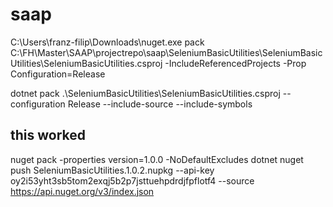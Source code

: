 # saap
C:\Users\franz-filip\Downloads\nuget.exe pack C:\FH\Master\SAAP\projectrepo\saap\SeleniumBasicUtilities\SeleniumBasicUtilities\SeleniumBasicUtilities.csproj -IncludeReferencedProjects -Prop Configuration=Release

dotnet pack .\SeleniumBasicUtilities\SeleniumBasicUtilities.csproj --configuration Release --include-source --include-symbols

## this worked
nuget pack -properties version=1.0.0 -NoDefaultExcludes
dotnet nuget push SeleniumBasicUtilities.1.0.2.nupkg --api-key oy2i53yht3sb5tom2exqj5b2p7jsttuehpdrdjfpflotf4 --source https://api.nuget.org/v3/index.json
